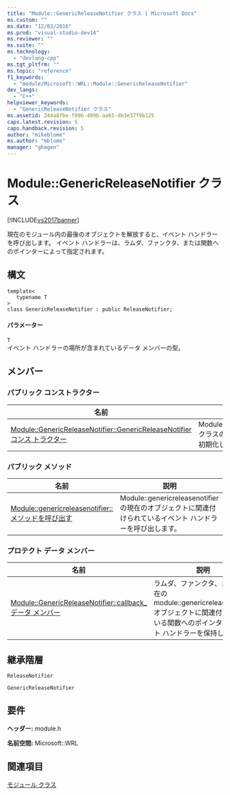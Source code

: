 ```yaml
---
title: "Module::GenericReleaseNotifier クラス | Microsoft Docs"
ms.custom: ""
ms.date: "12/03/2016"
ms.prod: "visual-studio-dev14"
ms.reviewer: ""
ms.suite: ""
ms.technology: 
  - "devlang-cpp"
ms.tgt_pltfrm: ""
ms.topic: "reference"
f1_keywords: 
  - "module/Microsoft::WRL::Module::GenericReleaseNotifier"
dev_langs: 
  - "C++"
helpviewer_keywords: 
  - "GenericReleaseNotifier クラス"
ms.assetid: 244a8fbe-f89b-409b-aa65-db3e37f9b125
caps.latest.revision: 5
caps.handback.revision: 5
author: "mikeblome"
ms.author: "mblome"
manager: "ghogen"
---
```

# Module::GenericReleaseNotifier クラス
[!INCLUDE[vs2017banner](../assembler/inline/includes/vs2017banner.md)]

現在のモジュール内の最後のオブジェクトを解放すると、イベント ハンドラーを呼び出します。 イベント ハンドラーは、ラムダ、ファンクタ、または関数へのポインターによって指定されます。  
  
## <a name="syntax"></a>構文  
  
```  
template<  
   typename T  
>  
class GenericReleaseNotifier : public ReleaseNotifier;  
```  
  
#### <a name="parameters"></a>パラメーター  
 `T`  
 イベント ハンドラーの場所が含まれているデータ メンバーの型。  
  
## <a name="members"></a>メンバー  
  
### <a name="public-constructors"></a>パブリック コンストラクター  
  
|名前|説明|  
|----------|-----------------|  
|[Module::GenericReleaseNotifier::GenericReleaseNotifier コンス トラクター](../Topic/Module::GenericReleaseNotifier::GenericReleaseNotifier%20Constructor.md)|Module::genericreleasenotifier クラスの新しいインスタンスを初期化します。|  
  
### <a name="public-methods"></a>パブリック メソッド  
  
|名前|説明|  
|----------|-----------------|  
|[Module::genericreleasenotifier:: メソッドを呼び出す](../windows/module-genericreleasenotifier-invoke-method.md)|Module::genericreleasenotifier の現在のオブジェクトに関連付けられているイベント ハンドラーを呼び出します。|  
  
### <a name="protected-data-members"></a>プロテクト データ メンバー  
  
|名前|説明|  
|----------|-----------------|  
|[Module::GenericReleaseNotifier::callback_ データ メンバー](../windows/module-genericreleasenotifier-callback-data-member.md)|ラムダ、ファンクタ、または現在の module::genericreleasenotifier オブジェクトに関連付けられている関数へのポインター イベント ハンドラーを保持します。|  
  
## <a name="inheritance-hierarchy"></a>継承階層  
 `ReleaseNotifier`  
  
 `GenericReleaseNotifier`  
  
## <a name="requirements"></a>要件  
 **ヘッダー:** module.h  
  
 **名前空間:** Microsoft::WRL
 
 ## <a name="see-also"></a>関連項目
 [モジュール クラス](../windows/module-class.md)